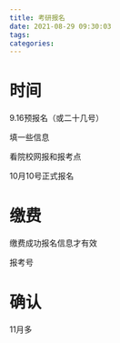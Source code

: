 ```yaml
---
title: 考研报名
date: 2021-08-29 09:30:03
tags:
categories:
---
```




# 时间

9.16预报名（或二十几号）

填一些信息

看院校网报和报考点

10月10号正式报名



# 缴费

缴费成功报名信息才有效

报考号



# 确认

11月多